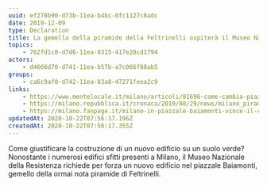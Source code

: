 ```yaml
---
uuid: ef278b90-d73b-11ea-b4bc-0fc1127c8adc
date: 2019-12-09
type: Declaration
title: La gemella della piramide della Feltrinelli ospiterà il Museo Nazionale della Resistenza
topics:
    - 762fd1c0-d7d6-11ea-8315-417e20cd1794
actors:
    - d4666d70-d741-11ea-b57b-a7c066f88ab5
groups:
    - ca6c9af0-d742-11ea-83a8-47271feea2c9
links:
    - https://www.mentelocale.it/milano/articoli/81696-come-cambia-piazzale-baiamonti-una-nuova-piramide-tra-filari-di-alberi-e-mura-spagnole.htm
    - https://milano.repubblica.it/cronaca/2019/08/29/news/milano_piramide_fondazione_feltrinelli_herzog-234547509/
    - https://milano.fanpage.it/milano-in-piazzale-baiamonti-vince-il-cemento-si-alla-piramide-al-posto-del-giardino-condiviso/
updatedAt: 2020-10-22T07:56:17.196Z
createdAt: 2020-10-22T07:56:17.355Z
---
```


Come giustificare la costruzione di un nuovo edificio su un suolo verde?
Nonostante i numerosi edifici sfitti presenti a Milano, il Museo Nazionale della Resistenza richiede per forza un nuovo edificio nel piazzale Baiamonti, gemello della ormai nota piramide di Feltrinelli.


